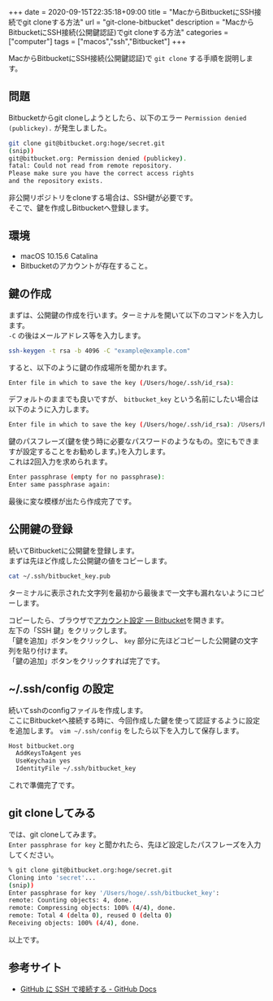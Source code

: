 +++ 
date = 2020-09-15T22:35:18+09:00
title = "MacからBitbucketにSSH接続でgit cloneする方法"
url = "git-clone-bitbucket"
description = "MacからBitbucketにSSH接続(公開鍵認証)でgit cloneする方法"
categories = ["computer"]
tags = ["macos","ssh","Bitbucket"]
+++

MacからBitbucketにSSH接続(公開鍵認証)で `git clone` する手順を説明します。

## 問題

Bitbucketからgit cloneしようとしたら、以下のエラー `Permission denied (publickey).` が発生しました。  

```sh
git clone git@bitbucket.org:hoge/secret.git
(snip))
git@bitbucket.org: Permission denied (publickey).
fatal: Could not read from remote repository.
Please make sure you have the correct access rights
and the repository exists.
```

非公開リポジトリをcloneする場合は、SSH鍵が必要です。  
そこで、鍵を作成しBitbucketへ登録します。

## 環境

- macOS 10.15.6 Catalina
- Bitbucketのアカウントが存在すること。

## 鍵の作成

まずは、公開鍵の作成を行います。ターミナルを開いて以下のコマンドを入力します。  
`-C` の後はメールアドレス等を入力します。

```sh
ssh-keygen -t rsa -b 4096 -C "example@example.com"
```

すると、以下のように鍵の作成場所を聞かれます。  

```sh
Enter file in which to save the key (/Users/hoge/.ssh/id_rsa): 
```

デフォルトのままでも良いですが、 `bitbucket_key` という名前にしたい場合は以下のように入力します。

```sh
Enter file in which to save the key (/Users/hoge/.ssh/id_rsa): /Users/hoge/.ssh/bitbucket_key
```

鍵のパスフレーズ(鍵を使う時に必要なパスワードのようなもの。空にもできますが設定することをお勧めします。)を入力します。  
これは2回入力を求められます。

```sh
Enter passphrase (empty for no passphrase):
Enter same passphrase again: 
```

最後に変な模様が出たら作成完了です。

## 公開鍵の登録

続いてBitbucketに公開鍵を登録します。  
まずは先ほど作成した公開鍵の値をコピーします。

```sh
cat ~/.ssh/bitbucket_key.pub 
```

ターミナルに表示された文字列を最初から最後まで一文字も漏れないようにコピーします。

コピーしたら、ブラウザで[アカウント設定 — Bitbucket](https://bitbucket.org/account/settings/)を開きます。  
左下の「SSH 鍵」をクリックします。  
「鍵を追加」ボタンをクリックし、 `key` 部分に先ほどコピーした公開鍵の文字列を貼り付けます。  
「鍵の追加」ボタンをクリックすれば完了です。

## ~/.ssh/config の設定

続いてsshのconfigファイルを作成します。  
ここにBitbucketへ接続する時に、今回作成した鍵を使って認証するように設定を追加します。
`vim ~/.ssh/config` をしたら以下を入力して保存します。

```sh
Host bitbucket.org
  AddKeysToAgent yes
  UseKeychain yes
  IdentityFile ~/.ssh/bitbucket_key
```

これで準備完了です。

## git cloneしてみる

では、git cloneしてみます。  
`Enter passphrase for key` と聞かれたら、先ほど設定したパスフレーズを入力してください。

```sh
% git clone git@bitbucket.org:hoge/secret.git
Cloning into 'secret'...
(snip))
Enter passphrase for key '/Users/hoge/.ssh/bitbucket_key': 
remote: Counting objects: 4, done.
remote: Compressing objects: 100% (4/4), done.
remote: Total 4 (delta 0), reused 0 (delta 0)
Receiving objects: 100% (4/4), done.
```

以上です。

## 参考サイト

- [GitHub に SSH で接続する \- GitHub Docs](https://docs.github.com/ja/github/authenticating-to-github/connecting-to-github-with-ssh)